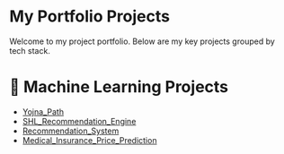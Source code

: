 # My Portfolio Projects

Welcome to my project portfolio. Below are my key projects grouped by tech stack.
# 🧠 Machine Learning Projects
- [Yojna_Path](https://github.com/anchal405/Yojna_Path)
- [SHL_Recommendation_Engine](https://github.com/anchal405/shl_recommendation)
- [Recommendation_System](https://github.com/anchal405/recommendation-system)
- [Medical_Insurance_Price_Prediction](https://github.com/yourusername/shl-assessment-engine)
